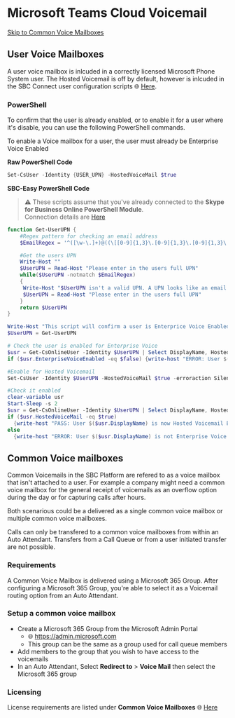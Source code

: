 # Microsoft Teams Cloud Voicemail
<i class="fas fa-link"></i> [Skip to Common Voice Mailboxes](#common-voice-mailboxes)

## User Voice Mailboxes
A user voice mailbox is inlcuded in a correctly licensed Microsoft Phone System user. The Hosted Voicemail is off by default, however is inlcuded in the SBC Connect user configuration scripts 🌐 [Here](voice-enable-a-new-user.html).

### PowerShell
To confirm that the user is already enabled, or to enable it for a user where it's disable, you can use the following PowerShell commands.

<i class="fas fa-clipboard"></i> To enable a Voice mailbox for a user, the user must already be Enterprise Voice Enabled

<i class="fas fa-terminal"></i> **Raw PowerShell Code**

````PowerShell
Set-CsUser -Identity {USER_UPN} -HostedVoiceMail $true
````

<i class="fas fa-keyboard"></i> **SBC-Easy PowerShell Code**
> ⚠ These scripts assume that you've already connected to the **Skype for Business Online PowerShell Module**. <br>Connection details are [Here](connecting-to-sfbo-ps-module.md)

````PowerShell
function Get-UserUPN {
    #Regex pattern for checking an email address
    $EmailRegex = '^([\w-\.]+)@((\[[0-9]{1,3}\.[0-9]{1,3}\.[0-9]{1,3}\.)|(([\w-]+\.)+))([a-zA-Z]{2,4}|[0-9]{1,3})(\]?)$'

    #Get the users UPN
    Write-Host ""
    $UserUPN = Read-Host "Please enter in the users full UPN"
    while($UserUPN -notmatch $EmailRegex)
    {
     Write-Host "$UserUPN isn't a valid UPN. A UPN looks like an email address" -BackgroundColor Red -ForegroundColor White
     $UserUPN = Read-Host "Please enter in the users full UPN"
    }
    return $UserUPN
}

Write-Host "This script will confirm a user is Enterprice Voice Enabled and will enable Hosted Voicemail" -BackgroundColor Yellow -ForegroundColor Black
$UserUPN = Get-UserUPN

# Check the user is enabled for Enterprise Voice
$usr = Get-CsOnlineUser -Identity $UserUPN | Select DisplayName, HostedVoiceMail, EnterpriseVoiceEnabled
if ($usr.EnterpriseVoiceEnabled -eq $false) {write-host "ERROR: User $($usr.DisplayName) is not Enterprise Voice Enabled. User must be Enterprise Voice Enabled before you can enable them for Hosted Voicemail" -BackgroundColor -Red -ForegroundColor White; pause; exit}

#Enable for Hosted Voicemail
Set-CsUser -Identity $UserUPN -HostedVoiceMail $true -erroraction SilentlyContinue

#Check it enabled
clear-variable usr
Start-Sleep -s 2
$usr = Get-CsOnlineUser -Identity $UserUPN | Select DisplayName, HostedVoiceMail, EnterpriseVoiceEnabled
if ($usr.HostedVoiceMail -eq $true)
  {write-host "PASS: User $($usr.DisplayName) is now Hosted Voicemail Enabled. It might take a few minutes for the service to provision." -BackgroundColor Green -ForegroundColor Black; pause; exit}
else
  {write-host "ERROR: User $($usr.DisplayName) is not Enterprise Voice Enabled. User must be Enterprise Voice Enabled before you can enable them for Hosted Voicemail" -BackgroundColor Red -ForegroundColor White; pause; exit}
````

## Common Voice mailboxes
Common Voicemails in the SBC Platform are refered to as a voice mailbox that isn't attached to a user.
For example a company might need a common voice mailbox for the general receipt of voicemails as an overflow option during the day or 
for capturing calls after hours.

Both scenarious could be a delivered as a single common voice mailbox or multiple common voice mailboxes.

Calls can only be transfered to a common voice mailboxes from within an Auto Attendant. Transfers from a Call Queue or from a user initiated transfer are not possible.

### Requirements
A Common Voice Mailbox is delivered using a Microsoft 365 Group. After configuring a Microsoft 365 Group, you're able to select it as a Voicemail routing option from an Auto Attendant.

### Setup a common voice mailbox
- Create a Microsoft 365 Group from the Microsoft Admin Portal
  - 🌐 https://admin.microsoft.com
  - This group can be the same as a group used for call queue members
- Add members to the group that you wish to have access to the voicemails
- In an Auto Attendant, Select **Redirect to** > **Voice Mail** then select the Microsoft 365 group

### Licensing
License requirements are listed under **Common Voice Mailboxes** 🌐 [Here](pages/License-Requirements.md#common-voice-mailboxes)
